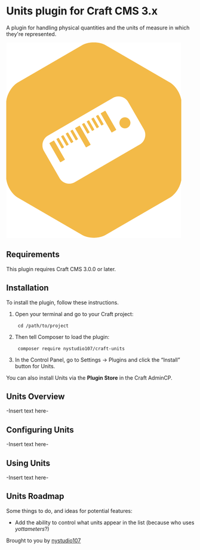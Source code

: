 # Units plugin for Craft CMS 3.x

A plugin for handling physical quantities and the units of measure in which they're represented.

![Screenshot](resources/img/plugin-logo.png)

## Requirements

This plugin requires Craft CMS 3.0.0 or later.

## Installation

To install the plugin, follow these instructions.

1. Open your terminal and go to your Craft project:

        cd /path/to/project

2. Then tell Composer to load the plugin:

        composer require nystudio107/craft-units

3. In the Control Panel, go to Settings → Plugins and click the “Install” button for Units.

You can also install Units via the **Plugin Store** in the Craft AdminCP.

## Units Overview

-Insert text here-

## Configuring Units

-Insert text here-

## Using Units

-Insert text here-

## Units Roadmap

Some things to do, and ideas for potential features:

* Add the ability to control what units appear in the list (because who uses _yottameters_?)

Brought to you by [nystudio107](https://nystudio107.com/)
